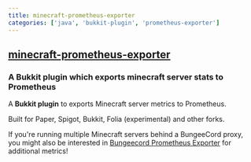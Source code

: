```yaml
---
title: minecraft-prometheus-exporter
categories: ['java', 'bukkit-plugin', 'prometheus-exporter']
---
```

## [minecraft-prometheus-exporter](https://github.com/sladkoff/minecraft-prometheus-exporter)

### A Bukkit plugin which exports minecraft server stats to Prometheus


A **Bukkit plugin** to exports Minecraft server metrics to Prometheus.

Built for Paper, Spigot, Bukkit, Folia (experimental) and other forks.

If you're running multiple Minecraft servers behind a BungeeCord proxy, you might also be interested in [Bungeecord Prometheus Exporter](https://github.com/weihao/bungeecord-prometheus-exporter) for additional metrics!
